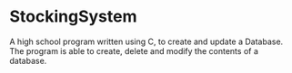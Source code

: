 # StockingSystem
A high school program written using C, to create and update a Database.
The program is able to create, delete and modify the contents of a database.
